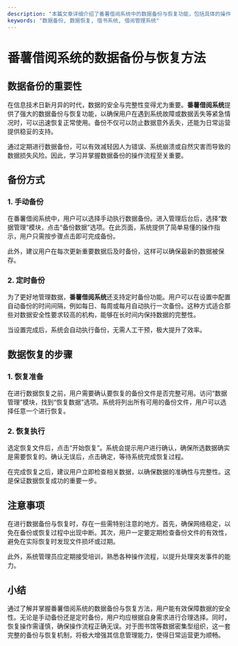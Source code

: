 ```yaml
---
description: "本篇文章详细介绍了番薯借阅系统中的数据备份与恢复功能，包括具体的操作步骤和注意事项，旨在帮助用户高效安全地使用该系统。"
keywords: "数据备份, 数据恢复, 借书系统, 借阅管理系统"
---
```

# 番薯借阅系统的数据备份与恢复方法

## 数据备份的重要性

在信息技术日新月异的时代，数据的安全与完整性变得尤为重要。**番薯借阅系统**提供了强大的数据备份与恢复功能，以确保用户在遇到系统故障或数据丢失等紧急情况时，可以迅速恢复正常使用。备份不仅可以防止数据意外丢失，还能为日常运营提供稳妥的支持。

通过定期进行数据备份，可以有效减轻因人为错误、系统崩溃或自然灾害而导致的数据损失风险。因此，学习并掌握数据备份的操作流程至关重要。

## 备份方式

### 1. 手动备份

在番薯借阅系统中，用户可以选择手动执行数据备份。进入管理后台后，选择“数据管理”模块，点击“备份数据”选项。在此页面，系统提供了简单易懂的操作指示，用户只需按步骤点击即可完成备份。

此外，建议用户在每次更新重要数据后及时备份，这样可以确保最新的数据被保存。

### 2. 定时备份

为了更好地管理数据，**番薯借阅系统**还支持定时备份功能。用户可以在设置中配置自动备份的时间间隔，例如每日、每周或每月自动执行一次备份。这种方式适合那些对数据安全性要求较高的机构，能够在长时间内保持数据的完整性。

当设置完成后，系统会自动执行备份，无需人工干预，极大提升了效率。

## 数据恢复的步骤

### 1. 恢复准备

在进行数据恢复之前，用户需要确认要恢复的备份文件是否完整可用。访问“数据管理”模块，找到“恢复数据”选项。系统将列出所有可用的备份文件，用户可以选择任意一个进行恢复。

### 2. 恢复执行

选定恢复文件后，点击“开始恢复”。系统会提示用户进行确认，确保所选数据确实是需要恢复的。确认无误后，点击确定，等待系统完成恢复过程。

在完成恢复之后，建议用户立即检查相关数据，以确保数据的准确性与完整性。这是保证数据恢复成功的重要一步。

## 注意事项

在进行数据备份与恢复时，存在一些需特别注意的地方。首先，确保网络稳定，以免在备份或恢复过程中出现中断。其次，用户一定要定期检查备份文件的有效性，避免在实际恢复时发现文件损坏或过期。

此外，系统管理员应定期接受培训，熟悉各种操作流程，以提升处理突发事件的能力。

## 小结

通过了解并掌握番薯借阅系统的数据备份与恢复方法，用户能有效保障数据的安全性。无论是手动备份还是定时备份，用户均应根据自身需求进行合理选择。同时，恢复操作需谨慎，确保操作流程正确无误。对于图书馆等数据密集型组织，这一套完整的备份与恢复机制，将极大增强其信息管理能力，使得日常运营更为顺畅。
